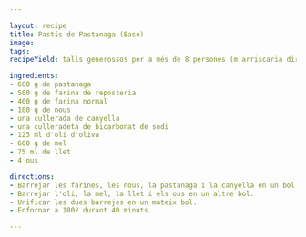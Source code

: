 ```yaml
---

layout: recipe
title: Pastís de Pastanaga (Base)
image:
tags: 
recipeYield: talls generossos per a més de 8 persones (m'arriscaria dir i tot 16 talls)

ingredients:
- 600 g de pastanaga
- 500 g de farina de reposteria
- 400 g de farina normal
- 100 g de nous
- una cullerada de canyella
- una culleradeta de bicarbonat de sodi
- 125 ml d'oli d'oliva
- 600 g de mel
- 75 ml de llet
- 4 ous

directions:
- Barrejar les farines, les nous, la pastanaga i la canyella en un bol.
- Barrejar l'oli, la mel, la llet i els ous en un altre bol.
- Unificar les dues barrejes en un mateix bol.
- Enfornar a 180º durant 40 minuts.

---
```

